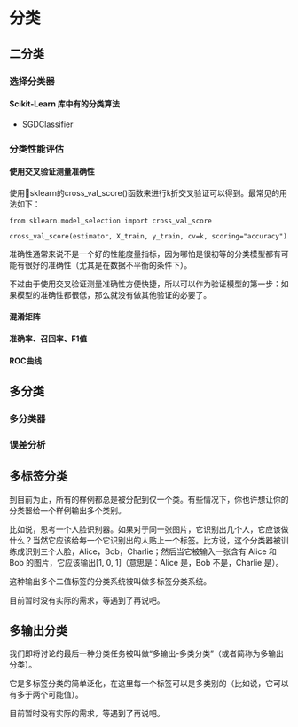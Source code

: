 # 分类

## 二分类

### 选择分类器

#### Scikit-Learn 库中有的分类算法

* SGDClassifier

### 分类性能评估

#### 使用交叉验证测量准确性

使用sklearn的cross_val_score()函数来进行k折交叉验证可以得到。最常见的用法如下：

```python
from sklearn.model_selection import cross_val_score

cross_val_score(estimator, X_train, y_train, cv=k, scoring="accuracy")
```

准确性通常来说不是一个好的性能度量指标，因为哪怕是很初等的分类模型都有可能有很好的准确性（尤其是在数据不平衡的条件下）。

不过由于使用交叉验证测量准确性方便快捷，所以可以作为验证模型的第一步：如果模型的准确性都很低，那么就没有做其他验证的必要了。

#### 混淆矩阵

#### 准确率、召回率、F1值

#### ROC曲线

## 多分类

### 多分类器

### 误差分析

## 多标签分类

到目前为止，所有的样例都总是被分配到仅一个类。有些情况下，你也许想让你的分类器给一个样例输出多个类别。

比如说，思考一个人脸识别器。如果对于同一张图片，它识别出几个人，它应该做什么？当然它应该给每一个它识别出的人贴上一个标签。比方说，这个分类器被训练成识别三个人脸，Alice，Bob，Charlie；然后当它被输入一张含有 Alice 和 Bob 的图片，它应该输出[1, 0, 1]（意思是：Alice 是，Bob 不是，Charlie 是）。

这种输出多个二值标签的分类系统被叫做多标签分类系统。

目前暂时没有实际的需求，等遇到了再说吧。

## 多输出分类

我们即将讨论的最后一种分类任务被叫做“多输出-多类分类”（或者简称为多输出分类）。

它是多标签分类的简单泛化，在这里每一个标签可以是多类别的（比如说，它可以有多于两个可能值）。

目前暂时没有实际的需求，等遇到了再说吧。